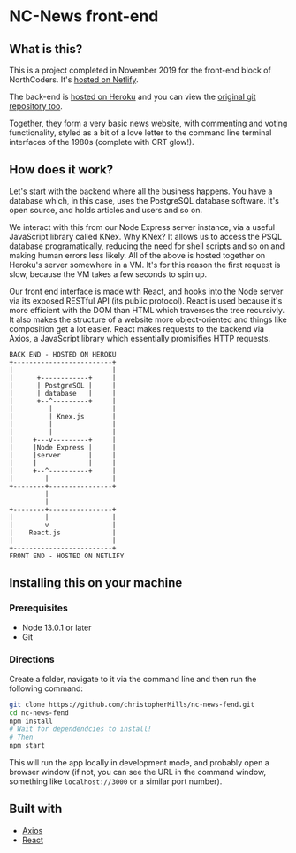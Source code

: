 # NC-News front-end

## What is this?

This is a project completed in November 2019 for the front-end block of NorthCoders. It's [hosted on Netlify](https://clm-nc-news-fend.netlify.com).

The back-end is [hosted on Heroku](https://nc-news-bend.herokuapp.com/) and you can view the [original git repository too](https://github.com/christopherMills/backendNews).

Together, they form a very basic news website, with commenting and voting functionality, styled as a bit of a love letter to the command line terminal interfaces of the 1980s (complete with CRT glow!).

## How does it work?

Let's start with the backend where all the business happens. You have a database which, in this case, uses the PostgreSQL database software. It's open source, and holds articles and users and so on.

We interact with this from our Node Express server instance, via a useful JavaScript library called KNex. Why KNex? It allows us to access the PSQL database programatically, reducing the need for shell scripts and so on and making human errors less likely. All of the above is hosted together on Heroku's server somewhere in a VM. It's for this reason the first request is slow, because the VM takes a few seconds to spin up.

Our front end interface is made with React, and hooks into the Node server via its exposed RESTful API (its public protocol). React is used because it's more efficient with the DOM than HTML which traverses the tree recursivly. It also makes the structure of a website more object-oriented and things like composition get a lot easier. React makes requests to the backend via Axios, a JavaScript library which essentially promisifies HTTP requests.

```
BACK END - HOSTED ON HEROKU
+-------------------------+
|                         |
|      +------------+     |
|      | PostgreSQL |     |
|      | database   |     |
|      +--^---------+     |
|         |               |
|         | Knex.js       |
|         |               |
|         |               |
|     +---v---------+     |
|     |Node Express |     |
|     |server       |     |
|     |             |     |
|     +--^----------+     |
|        |                |
+--------+----------------+
         |
         |
+--------+----------------+
|        |                |
|        v                |
|    React.js             |
|                         |
+-------------------------+
FRONT END - HOSTED ON NETLIFY
```

## Installing this on your machine

### Prerequisites

- Node 13.0.1 or later
- Git

### Directions

Create a folder, navigate to it via the command line and then run the following command:

```bash
git clone https://github.com/christopherMills/nc-news-fend.git
cd nc-news-fend
npm install
# Wait for dependendcies to install!
# Then
npm start
```

This will run the app locally in development mode, and probably open a browser window (if not, you can see the URL in the command window, something like `localhost://3000` or a similar port number).

## Built with

- [Axios](https://npmjs.com/package/axios)
- [React](https://reactjs.org)
